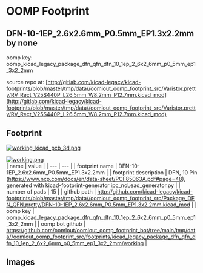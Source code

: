 # OOMP Footprint  
## DFN-10-1EP_2.6x2.6mm_P0.5mm_EP1.3x2.2mm  by none  
  
oomp key: oomp_kicad_legacy_package_dfn_qfn_dfn_10_1ep_2_6x2_6mm_p0_5mm_ep1_3x2_2mm  
  
source repo at: [http://gitlab.com/kicad-legacy/kicad-footprints/blob/master/tmp/data//oomlout_oomp_footprint_src/Varistor.pretty/RV_Rect_V25S440P_L26.5mm_W8.2mm_P12.7mm.kicad_mod](http://gitlab.com/kicad-legacy/kicad-footprints/blob/master/tmp/data//oomlout_oomp_footprint_src/Varistor.pretty/RV_Rect_V25S440P_L26.5mm_W8.2mm_P12.7mm.kicad_mod)  
## Footprint  
  
[![working_kicad_pcb_3d.png](working_kicad_pcb_3d_600.png)](working_kicad_pcb_3d.png)  
  
[![working.png](working_600.png)](working.png)  
| name | value | 
| --- | --- | 
| footprint name | DFN-10-1EP_2.6x2.6mm_P0.5mm_EP1.3x2.2mm | 
| footprint description | DFN, 10 Pin (https://www.nxp.com/docs/en/data-sheet/PCF85063A.pdf#page=48), generated with kicad-footprint-generator ipc_noLead_generator.py | 
| number of pads | 15 | 
| github path | http://github.com/kicad-legacy/kicad-footprints/blob/master/tmp/data//oomlout_oomp_footprint_src/Package_DFN_QFN.pretty/DFN-10-1EP_2.6x2.6mm_P0.5mm_EP1.3x2.2mm.kicad_mod | 
| oomp key | oomp_kicad_legacy_package_dfn_qfn_dfn_10_1ep_2_6x2_6mm_p0_5mm_ep1_3x2_2mm | 
| oomp bot github | https://github.com/oomlout/oomlout_oomp_footprint_bot/tree/main/tmp/data//oomlout_oomp_footprint_src/footprints/kicad_legacy_package_dfn_qfn_dfn_10_1ep_2_6x2_6mm_p0_5mm_ep1_3x2_2mm/working | 
## Images  
